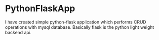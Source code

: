 # PythonFlaskApp
I have created simple python-flask application which performs CRUD operations with mysql database. Basically flask is the python light weight backend api.
